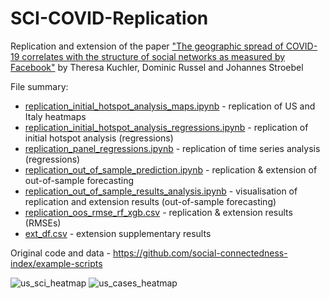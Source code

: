 # SCI-COVID-Replication
Replication and extension of the paper ["The geographic spread of COVID-19 correlates with the structure of social networks as measured by Facebook"](https://arxiv.org/pdf/2004.03055.pdf) by Theresa Kuchler, Dominic Russel and Johannes Stroebel

File summary:
- [replication_initial_hotspot_analysis_maps.ipynb](https://github.com/anton-koshelev/SCI-COVID-Replication/blob/main/replication_initial_hotspot_analysis_maps.ipynb) - replication of US and Italy heatmaps
- [replication_initial_hotspot_analysis_regressions.ipynb](https://github.com/anton-koshelev/SCI-COVID-Replication/blob/main/replication_initial_hotspot_analysis_regressions.ipynb) - replication of initial hotspot analysis (regressions)
- [replication_panel_regressions.ipynb](https://github.com/anton-koshelev/SCI-COVID-Replication/blob/main/replication_panel_regression.ipynb) - replication of time series analysis (regressions)
- [replication_out_of_sample_prediction.ipynb](https://github.com/anton-koshelev/SCI-COVID-Replication/blob/main/replication_out_of_sample_prediction.ipynb) - replication & extension of out-of-sample forecasting
- [replication_out_of_sample_results_analysis.ipynb](https://github.com/anton-koshelev/SCI-COVID-Replication/blob/main/replication_out_of_sample_results_analysis.ipynb) - visualisation of replication and extension results (out-of-sample forecasting)
- [replication_oos_rmse_rf_xgb.csv](https://github.com/anton-koshelev/SCI-COVID-Replication/blob/main/replication_oos_rmse_rf_xgb.csv) - replication & extension results (RMSEs)
- [ext_df.csv](https://github.com/anton-koshelev/SCI-COVID-Replication/blob/main/ext_df.csv) - extension supplementary results

Original code and data - https://github.com/social-connectedness-index/example-scripts

![us_sci_heatmap](https://user-images.githubusercontent.com/77440257/147104192-79154852-67f2-45fb-9349-7b558ac68ce3.png)
![us_cases_heatmap](https://user-images.githubusercontent.com/77440257/147104312-315952ff-5683-4588-8cf2-2bd997f13908.png)
